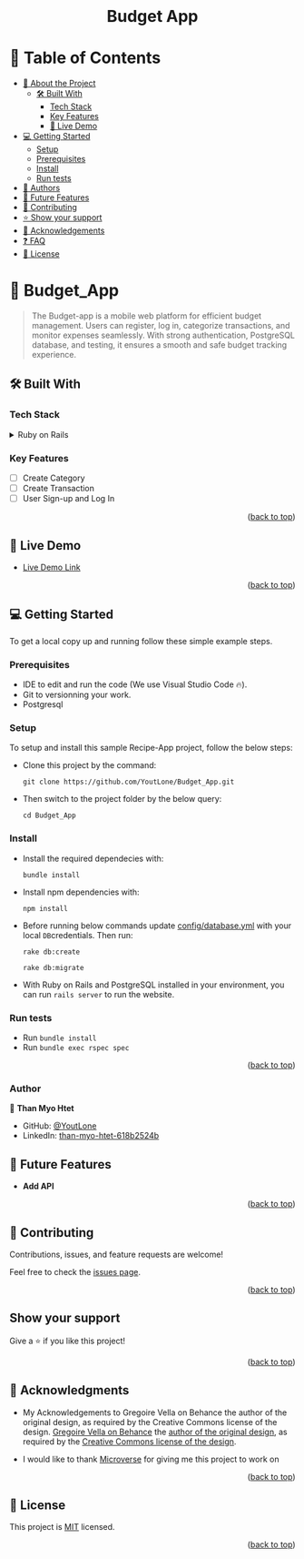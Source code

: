 <div align="center">
  <br/>
  <h1>Budget App</h1>
</div>
<a name="readme-top"></a>

# 📗 Table of Contents

- [📖 About the Project](#about-project)
  - [🛠 Built With](#built-with)
    - [Tech Stack](#tech-stack)
    - [Key Features](#key-features)
    - [🚀 Live Demo ](#-live-demo-)
- [💻 Getting Started](#getting-started)
  - [Setup](#setup)
  - [Prerequisites](#prerequisites)
  - [Install](#install)
  - [Run tests](#run-tests)
- [👥 Authors](#authors)
- [🔭 Future Features](#future-features)
- [🤝 Contributing](#contributing)
- [⭐️ Show your support](#support)
- [🙏 Acknowledgements](#acknowledgements)
- [❓ FAQ](#faq)
- [📝 License](#license)


# 📖 Budget_App <a name="about-project"></a>

> The Budget-app is a mobile web platform for efficient budget management. Users can register, log in, categorize transactions, and monitor expenses seamlessly. With strong authentication, PostgreSQL database, and testing, it ensures a smooth and safe budget tracking experience.


## 🛠 Built With <a name="built-with"></a>

### Tech Stack <a name="tech-stack"></a>

<details>
  <summary>Ruby on Rails</summary>
  <ul>
    <li><a href="https://ruby-doc.org/core-3.1.2/">Ruby</a></li>
  </ul>
    <ul>
    <li><a href="https://ruby-doc.org/core-3.1.2/">Rails</a></li>
  </ul>
  <ul>
    <li><a href="https://getbootstrap.com/">Bootstrap</a></li>
  </ul>
</details>

### Key Features <a name="key-features"></a>

- [ ] Create Category
- [ ] Create Transaction
- [ ] User Sign-up and Log In

<p align="right">(<a href="#readme-top">back to top</a>)</p>

<!-- LIVE DEMO -->

## 🚀 Live Demo <a name="live-demo"></a>

- [Live Demo Link](https://ymt-budget-dupn.onrender.com)

<p align="right">(<a href="#readme-top">back to top</a>)</p>

## 💻 Getting Started <a name="getting-started"></a>

To get a local copy up and running follow these simple example steps.

### Prerequisites

- IDE to edit and run the code (We use Visual Studio Code 🔥).
- Git to versionning your work.
- Postgresql

### Setup

To setup and install this sample Recipe-App project, follow the below steps:
- Clone this project by the command: 
  ```
  git clone https://github.com/YoutLone/Budget_App.git
  ```

- Then switch to the project folder by the below query:

  ```
  cd Budget_App
  ```

### Install

- Install the required dependecies with:
  ```
  bundle install
  ```
- Install npm dependencies with: 
  ```
  npm install
  ```
- Before running below commands update [config/database.yml](./config/database.yml) with your local `DB`credentials. Then run:
    ```
    rake db:create
    ```
    ```
    rake db:migrate
    ```
- With Ruby on Rails and PostgreSQL installed in your environment, you can run `rails server` to run the website.

### Run tests

- Run `bundle install`
- Run `bundle exec rspec spec`

<p align="right">(<a href="#readme-top">back to top</a>)</p>

### Author
👤 **Than Myo Htet**

- GitHub: [@YoutLone](https://github.com/YoutLone)
- LinkedIn: [than-myo-htet-618b2524b](https://linkedin.com/in/than-myo-htet-618b2524b)


## 🔭 Future Features <a name="future-features"></a>

- **Add API**

<p align="right">(<a href="#readme-top">back to top</a>)</p>


## 🤝 Contributing
Contributions, issues, and feature requests are welcome!

Feel free to check the [issues page](https://github.com/YoutLone/Budget_App/issues).

<p align="right">(<a href="#readme-top">back to top</a>)</p>

## Show your support
Give a ⭐️ if you like this project!

<p align="right">(<a href="#readme-top">back to top</a>)</p>

## 🙏 Acknowledgments <a name="acknowledgements"></a>

- My Acknowledgements to Gregoire Vella on Behance the author of the original design, as required by the Creative Commons license of the design. [Gregoire Vella on Behance](https://www.behance.net/gregoirevella) the [author of the original design](https://www.behance.net/gallery/19759151/Snapscan-iOs-design-and-branding?tracking_source=), as required by the [Creative Commons license of the design](https://creativecommons.org/licenses/by-nc/4.0/).

- I would like to thank [Microverse](https://bit.ly/MicroverseTN) for giving me this project to work on

<p align="right">(<a href="#readme-top">back to top</a>)</p>

## 📝 License <a name="license"></a>

This project is [MIT](https://github.com/YoutLone/Budget_App/blob/dev/LICENSE) licensed.

<p align="right">(<a href="#readme-top">back to top</a>)</p>
